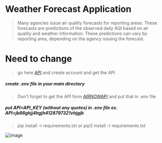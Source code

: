 # Weather Forecast Application
> Many agencies issue air quality forecasts for reporting areas. These forecasts are predictions of the observed daily AQI based on air quality and weather information. These predictions can vary by reporting area, depending on the agency issuing the forecast. 

# Need to change
> go here <a href="https://docs.airnowapi.org/">API</a> and create account and get the API
##### create .env file in your main directory
> Don't forget to get the API form <a href="https://docs.airnowapi.org/">AIRNOWAPI</a> and put that in .env file
##### put API=API_KEY (without any quotes) in .env file ex. API=jb86ghjj4hgjh4128797321vhjgjb
> pip install -r requirements.txt or pip3 install -r requirements.txt

![image](https://user-images.githubusercontent.com/46815338/111895901-c5226000-8a3b-11eb-9b42-173acf153f33.png)
